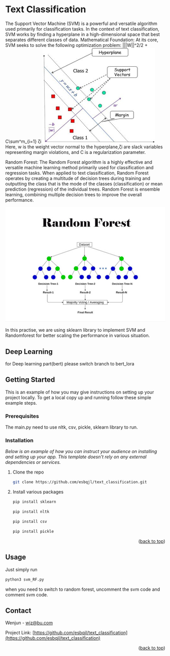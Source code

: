 # Text Classification
The Support Vector Machine (SVM) is a powerful and versatile algorithm used primarily for classification tasks. In the context of text classification,
SVM works by finding a hyperplane in a high-dimensional space that best separates different classes of data.
Mathematical Foundation:
At its core, SVM seeks to solve the following optimization problem:
|||W||^2/2 + C\sum^m_{i=1} ζi
![alt text](https://github.com/esbqjl/text_classification/blob/main/svm_1.jpg)
Here, w is the weight vector normal to the hyperplane,ζi are slack variables representing margin violations, and C is a regularization parameter.

Random Forest:
The Random Forest algorithm is a highly effective and versatile machine learning method primarily used for classification and regression tasks.
When applied to text classification, Random Forest operates by creating a multitude of decision trees during training and outputting the class that is the mode of the classes (classification)
or mean prediction (regression) of the individual trees. Random Forest is ensemble learning, combining multiple decision trees to improve the overall performance.

![alt text](https://github.com/esbqjl/text_classification/blob/main/RF_1.jpg)

In this practise, we are using sklearn library to implement SVM and Randomforest for better scaling the performance in various situation.
## Deep Learning

for Deep learning part(bert) please switch branch to bert_lora

## Getting Started

This is an example of how you may give instructions on setting up your project locally.
To get a local copy up and running follow these simple example steps.

### Prerequisites

The main.py need to use nltk, csv, pickle, sklearn library to run.

### Installation

_Below is an example of how you can instruct your audience on installing and setting up your app. This template doesn't rely on any external dependencies or services._

1. Clone the repo
   ```sh
   git clone https://github.com/esbqjl/text_classification.git
   ```
2. Install various packages
   ```sh
   pip install sklearn
   ```
   ```sh
   pip install nltk
   ```
   ```sh
   pip install csv
   ```
   ```sh
   pip install pickle
   ```
<p align="right">(<a href="#readme-top">back to top</a>)</p>



<!-- USAGE EXAMPLES -->
## Usage

Just simply run 
 ```sh
python3 svm_RF.py
 ```
when you need to switch to random forest, uncomment the svm code and comment svm code.


<!-- Contact -->
## Contact

Wenjun - wjz@bu.com

Project Link: [https://github.com/esbqjl/text_classification](https://github.com/esbqjl/text_classification)

<p align="right">(<a href="#readme-top">back to top</a>)</p>





